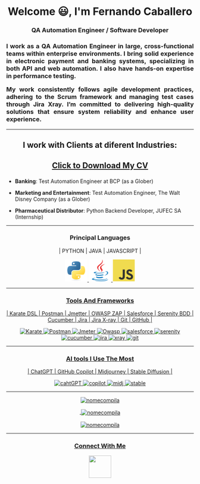<h1 align="center">Welcome 😃, I'm Fernando Caballero </h1>
<h3 align="center">QA Automation Engineer / Software Developer</h3>

<h3 align="justify">I work as a QA Automation Engineer in large, cross-functional teams within enterprise environments. I bring solid experience in electronic payment and banking systems, specializing in both API and web automation. I also have hands-on expertise in performance testing.

My work consistently follows agile development practices, adhering to the Scrum framework and managing test cases through Jira Xray. I’m committed to delivering high-quality solutions that ensure system reliability and enhance user experience.</h3>

<hr>

<h2 align="center"> I work with Clients at diferent Industries: </h2>
 
 <h2 align="center"> 
 
  [Click to Download My CV](https://drive.google.com/file/d/1lNWx1JP-m-CzBOberB4rCrElNCQGW0nj/view?usp=sharing) 
 </h2>

  
- **Banking**: Test Automation Engineer at BCP (as a Glober)

- **Marketing and Entertainment**: Test Automation Engineer, The Walt Disney Company (as a Glober)

-  **Pharmaceutical Distributor**: Python Backend Developer, JUFEC SA (Internship)
<hr>

<h3 align="center">Principal Languages</h3>

<p align="center">
  | PYTHON | JAVA | JAVASCRIPT |
</p>
<p align="center"> <a href="https://angular.io" target="_blank" rel="noreferrer"> 
  <a href="https://www.python.org" target="_blank" rel="noreferrer"> <img src="https://raw.githubusercontent.com/devicons/devicon/master/icons/python/python-original.svg" alt="python" width="60" height="60"/> </a> <a href="https://www.java.com" target="_blank" rel="noreferrer"> <img src="https://raw.githubusercontent.com/devicons/devicon/master/icons/java/java-original.svg" alt="java" width="60" height="60"/> </a>
  <a href="https://developer.mozilla.org/en-US/docs/Web/JavaScript" target="_blank" rel="noreferrer"> <img src="https://raw.githubusercontent.com/devicons/devicon/master/icons/javascript/javascript-original.svg" alt="javascript" width="60" height="60"/> 
</p>

<hr>

<h3 align="center">Tools And Frameworks</h3>
<p align="center">
| Karate DSL | Postman | Jmetter | OWASP ZAP | Salesforce | Serenity BDD | Cucumber | Jira | Jira X-ray | Git | GitHub |
</p>
<p align="center">
<a href="https://developer.mozilla.org/en-US/docs/Web/JavaScript" target="_blank" rel="noreferrer"> <img src="https://upload.wikimedia.org/wikipedia/commons/thumb/f/f7/Karate_software_logo.svg/1200px-Karate_software_logo.svg.png" alt="Karate" width="60" height="60"/>
<a href="https://developer.mozilla.org/en-US/docs/Web/JavaScript" target="_blank" rel="noreferrer"> <img src="https://www.svgrepo.com/show/354202/postman-icon.svg" alt="Postman" width="60" height="60"/>
<a href="https://developer.mozilla.org/en-US/docs/Web/JavaScript" target="_blank" rel="noreferrer"> <img src="https://images.peerspot.com/image/upload/c_scale,f_auto,q_auto,w_200/hNMJJ78MbNcvroPwWE3TSr3f.jpg" alt="Jmeter" width="60" height="60"/>
<a href="https://developer.mozilla.org/en-US/docs/Web/JavaScript" target="_blank" rel="noreferrer"> <img src="https://banner2.cleanpng.com/20180502/ozq/kisspng-owasp-zap-vulnerability-penetration-test-proxy-ser-web-application-5aea65947a30d0.0276627015253108685005.jpg" alt="Owasp" width="60" height="60"/>
<a href="https://developer.mozilla.org/en-US/docs/Web/JavaScript" target="_blank" rel="noreferrer"> <img src="https://upload.wikimedia.org/wikipedia/commons/thumb/f/f9/Salesforce.com_logo.svg/2560px-Salesforce.com_logo.svg.png" alt="salesforce" width="70" height="60"/>
<a href="https://developer.mozilla.org/en-US/docs/Web/JavaScript" target="_blank" rel="noreferrer"> <img src="https://avatars.githubusercontent.com/u/9455201?s=280&v=4" alt="serenity" width="60" height="60"/>
<a href="https://developer.mozilla.org/en-US/docs/Web/JavaScript" target="_blank" rel="noreferrer"> <img src="https://static.javatpoint.com/tutorial/cucumber/images/cucumber-testing-tutorial.png" alt="cucumber" width="60" height="60"/>
<a href="https://developer.mozilla.org/en-US/docs/Web/JavaScript" target="_blank" rel="noreferrer"> <img src="https://cdn.icon-icons.com/icons2/2699/PNG/512/atlassian_jira_logo_icon_170511.png" alt="jira" width="60" height="60"/>
<a href="https://developer.mozilla.org/en-US/docs/Web/JavaScript" target="_blank" rel="noreferrer"> <img src="https://play-lh.googleusercontent.com/DTMp4aVzalUoCFj6XGPBMXg6pEvhL2entVp6_LS7nVpuPZzdF5CI3AzIOYIsqiAyND8u=w240-h480-rw" alt="xray" width="60" height="60"/>
<a href="https://developer.mozilla.org/en-US/docs/Web/JavaScript" target="_blank" rel="noreferrer"> <img src="https://git-scm.com/images/logos/downloads/Git-Icon-1788C.png" alt="git" width="60" height="60"/>
</p>
  
<hr>

<h3 align="center">AI tools I Use The Most</h3>
<p align="center">
| ChatGPT | GitHub Copilot | Midjourney | Stable Diffusion | 
</p>
<p align="center">
<a href="https://developer.mozilla.org/en-US/docs/Web/JavaScript" target="_blank" rel="noreferrer"> <img src="https://cdn-icons-png.flaticon.com/512/11865/11865338.png" alt="cahtGPT" width="60" height="60"/>
<a href="https://developer.mozilla.org/en-US/docs/Web/JavaScript" target="_blank" rel="noreferrer"> <img src="https://miro.medium.com/v2/resize:fit:700/0*oRRpMJ9XqkRnYLhW.png" alt="copilot" width="60" height="60"/>
<a href="https://developer.mozilla.org/en-US/docs/Web/JavaScript" target="_blank" rel="noreferrer"> <img src="https://www.n7net.com/wp-content/uploads/2023/06/Midjourney-logo.png" alt="midj" width="60" height="60"/>
<a href="https://developer.mozilla.org/en-US/docs/Web/JavaScript" target="_blank" rel="noreferrer"> <img src="https://stablediffusion.fr/sd.png" alt="stable" width="60" height="60"/>
</p>

<hr>

<p align="center"><img  src="https://github-readme-stats.vercel.app/api/top-langs?username=nomecompila&show_icons=true&locale=en&layout=compact" alt="nomecompila" /></p>

<p align="center">&nbsp;<img align="center" src="https://github-readme-stats.vercel.app/api?username=nomecompila&show_icons=true&locale=en" alt="nomecompila" /></p>

<p align="center"><img align="center" src="https://github-readme-streak-stats.herokuapp.com/?user=nomecompila&" alt="nomecompila" /></p>

<hr>

<h3 align="center">Connect With Me</h3>
<p align="center">
<a target="_blank" href="https://www.linkedin.com/in/qa-fer-caballero/"><img align="center" src="https://raw.githubusercontent.com/rahuldkjain/github-profile-readme-generator/master/src/images/icons/Social/linked-in-alt.svg" height="60" width="60" /></a>
</p>

